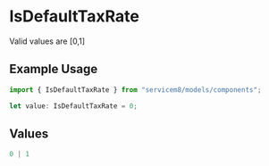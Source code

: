 # IsDefaultTaxRate

 Valid values are [0,1]

## Example Usage

```typescript
import { IsDefaultTaxRate } from "servicem8/models/components";

let value: IsDefaultTaxRate = 0;
```

## Values

```typescript
0 | 1
```